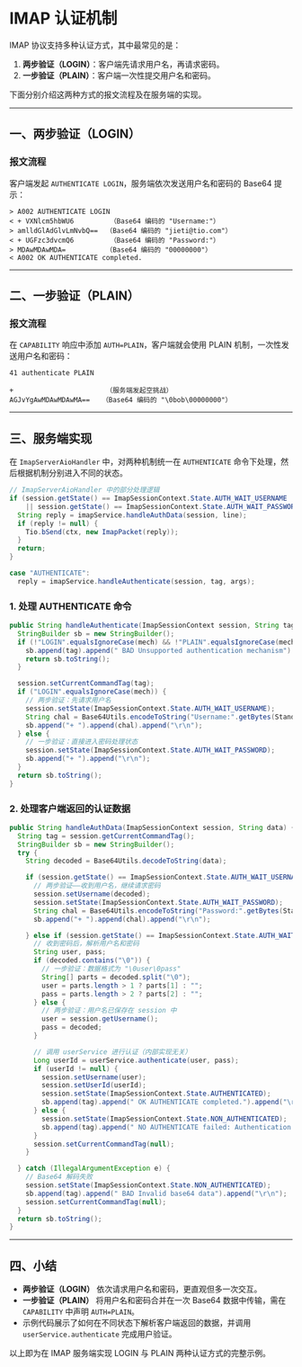 # IMAP 认证机制

IMAP 协议支持多种认证方式，其中最常见的是：

1. **两步验证（LOGIN）**：客户端先请求用户名，再请求密码。
2. **一步验证（PLAIN）**：客户端一次性提交用户名和密码。

下面分别介绍这两种方式的报文流程及在服务端的实现。

---

## 一、两步验证（LOGIN）

### 报文流程

客户端发起 `AUTHENTICATE LOGIN`，服务端依次发送用户名和密码的 Base64 提示：

```text
> A002 AUTHENTICATE LOGIN
< + VXNlcm5hbWU6         （Base64 编码的 "Username:"）
> amlldGlAdGlvLmNvbQ==  （Base64 编码的 "jieti@tio.com"）
< + UGFzc3dvcmQ6         （Base64 编码的 "Password:"）
> MDAwMDAwMDA=          （Base64 编码的 "00000000"）
< A002 OK AUTHENTICATE completed.
```

---

## 二、一步验证（PLAIN）

### 报文流程

在 `CAPABILITY` 响应中添加 `AUTH=PLAIN`，客户端就会使用 PLAIN 机制，一次性发送用户名和密码：

```text
41 authenticate PLAIN

+                       （服务端发起空挑战）
AGJvYgAwMDAwMDAwMA==   （Base64 编码的 "\0bob\00000000"）
```

---

## 三、服务端实现

在 `ImapServerAioHandler` 中，对两种机制统一在 `AUTHENTICATE` 命令下处理，然后根据机制分别进入不同的状态。

```java
// ImapServerAioHandler 中的部分处理逻辑
if (session.getState() == ImapSessionContext.State.AUTH_WAIT_USERNAME
    || session.getState() == ImapSessionContext.State.AUTH_WAIT_PASSWORD) {
  String reply = imapService.handleAuthData(session, line);
  if (reply != null) {
    Tio.bSend(ctx, new ImapPacket(reply));
  }
  return;
}

case "AUTHENTICATE":
  reply = imapService.handleAuthenticate(session, tag, args);
```

### 1. 处理 AUTHENTICATE 命令

```java
public String handleAuthenticate(ImapSessionContext session, String tag, String mech) {
  StringBuilder sb = new StringBuilder();
  if (!"LOGIN".equalsIgnoreCase(mech) && !"PLAIN".equalsIgnoreCase(mech)) {
    sb.append(tag).append(" BAD Unsupported authentication mechanism").append("\r\n");
    return sb.toString();
  }

  session.setCurrentCommandTag(tag);
  if ("LOGIN".equalsIgnoreCase(mech)) {
    // 两步验证：先请求用户名
    session.setState(ImapSessionContext.State.AUTH_WAIT_USERNAME);
    String chal = Base64Utils.encodeToString("Username:".getBytes(StandardCharsets.UTF_8));
    sb.append("+ ").append(chal).append("\r\n");
  } else {
    // 一步验证：直接进入密码处理状态
    session.setState(ImapSessionContext.State.AUTH_WAIT_PASSWORD);
    sb.append("+ ").append("\r\n");
  }
  return sb.toString();
}
```

### 2. 处理客户端返回的认证数据

```java
public String handleAuthData(ImapSessionContext session, String data) {
  String tag = session.getCurrentCommandTag();
  StringBuilder sb = new StringBuilder();
  try {
    String decoded = Base64Utils.decodeToString(data);

    if (session.getState() == ImapSessionContext.State.AUTH_WAIT_USERNAME) {
      // 两步验证——收到用户名，继续请求密码
      session.setUsername(decoded);
      session.setState(ImapSessionContext.State.AUTH_WAIT_PASSWORD);
      String chal = Base64Utils.encodeToString("Password:".getBytes(StandardCharsets.UTF_8));
      sb.append("+ ").append(chal).append("\r\n");

    } else if (session.getState() == ImapSessionContext.State.AUTH_WAIT_PASSWORD) {
      // 收到密码后，解析用户名和密码
      String user, pass;
      if (decoded.contains("\0")) {
        // 一步验证：数据格式为 "\0user\0pass"
        String[] parts = decoded.split("\0");
        user = parts.length > 1 ? parts[1] : "";
        pass = parts.length > 2 ? parts[2] : "";
      } else {
        // 两步验证：用户名已保存在 session 中
        user = session.getUsername();
        pass = decoded;
      }

      // 调用 userService 进行认证（内部实现无关）
      Long userId = userService.authenticate(user, pass);
      if (userId != null) {
        session.setUsername(user);
        session.setUserId(userId);
        session.setState(ImapSessionContext.State.AUTHENTICATED);
        sb.append(tag).append(" OK AUTHENTICATE completed.").append("\r\n");
      } else {
        session.setState(ImapSessionContext.State.NON_AUTHENTICATED);
        sb.append(tag).append(" NO AUTHENTICATE failed: Authentication failed").append("\r\n");
      }
      session.setCurrentCommandTag(null);
    }

  } catch (IllegalArgumentException e) {
    // Base64 解码失败
    session.setState(ImapSessionContext.State.NON_AUTHENTICATED);
    sb.append(tag).append(" BAD Invalid base64 data").append("\r\n");
    session.setCurrentCommandTag(null);
  }
  return sb.toString();
}
```

---

## 四、小结

* **两步验证（LOGIN）** 依次请求用户名和密码，更直观但多一次交互。
* **一步验证（PLAIN）** 将用户名和密码合并在一次 Base64 数据中传输，需在 `CAPABILITY` 中声明 `AUTH=PLAIN`。
* 示例代码展示了如何在不同状态下解析客户端返回的数据，并调用 `userService.authenticate` 完成用户验证。

以上即为在 IMAP 服务端实现 LOGIN 与 PLAIN 两种认证方式的完整示例。

